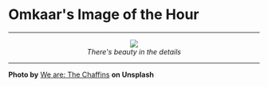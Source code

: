 # Omkaar's Image of the Hour

---

<div align="center">

<a href="https://unsplash.com/photos/his-and-hers-notebooks-and-wedding-rings-48OfnNBg4JI">
  <img src="https://images.unsplash.com/photo-1748628682972-5aaf0923ed98?crop=entropy&cs=tinysrgb&fit=max&fm=jpg&ixid=M3w3NjA2Nzh8MHwxfHJhbmRvbXx8fHx8fHx8fDE3NTAwMTc2MDB8&ixlib=rb-4.1.0&q=80&w=1080" style="max-width:100%; height:auto;">
</a>

<br>
<i>There's beauty in the details</i>

</div>

---

**Photo by** [We are: The Chaffins](https://unsplash.com/@thechaffins) **on Unsplash**
